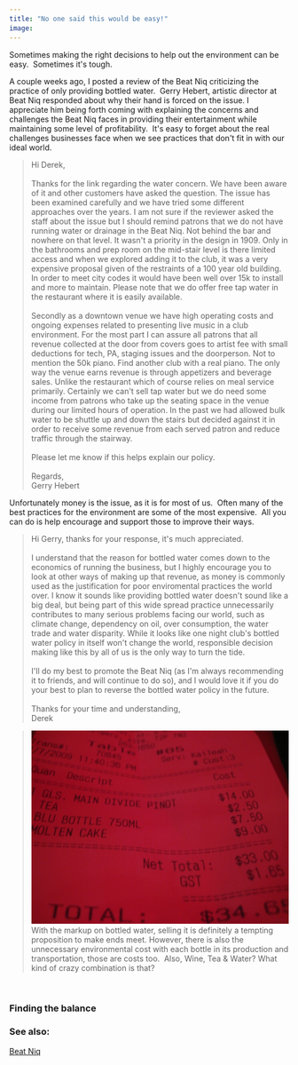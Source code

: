 ```yaml
---
title: "No one said this would be easy!"
image:
---
```

<p>Sometimes making the right decisions to help out the environment can be easy.&nbsp; Sometimes it's tough.</p>
<p>A couple weeks ago, I posted a review of the Beat Niq criticizing the practice of only providing bottled water.&nbsp; Gerry Hebert, artistic director at Beat Niq responded about why their hand is forced on the issue.  I appreciate him being forth coming with explaining the concerns and challenges the Beat Niq faces in providing their entertainment while maintaining some level of profitability.&nbsp; It's easy to forget about the real challenges businesses face when we see practices that don't fit in with our ideal world.</p>
<!-- pagebreak -->
<blockquote>Hi Derek,<br /><br />Thanks for the link regarding the water concern. We have been aware of it and other customers have asked the question. The issue has been examined carefully and we have tried some different approaches over the years. I am not sure if the reviewer asked the staff about the issue but I should remind patrons that we do not have running water or drainage in the Beat Niq. Not behind the bar and nowhere on that level. It wasn't a priority in the design in 1909. Only in the bathrooms and prep room on the mid-stair level is there limited access and when we explored adding it to the club, it was a very expensive proposal given of the restraints of a 100 year old building. In order to meet city codes it would have been well over 15k to install and more to maintain. Please note that we do offer free tap water in the restaurant where it is easily available.<br /><br />Secondly as a downtown venue we have high operating costs and ongoing expenses related to presenting live music in a club environment. For the most part I can assure all patrons that all revenue collected at the door from covers goes to artist fee with small deductions for tech, PA, staging issues and the doorperson. Not to mention the 50k piano. Find another club with a real piano. The only way the venue earns revenue is through appetizers and beverage sales. Unlike the restaurant which of course relies on meal service primarily. Certainly we can't sell tap water but we do need some income from patrons who take up the seating space in the venue during our limited hours of operation. In the past we had allowed bulk water to be shuttle up and down the stairs but decided against it in order to receive some revenue from each served patron and reduce traffic through the stairway.<br /><br />Please let me know if this helps explain our policy.<br /><br />Regards,<br />Gerry Hebert</blockquote>
<p>Unfortunately money is the issue, as it is for most of us.&nbsp; Often many of the best practices for the environment are some of the most expensive.&nbsp; All you can do is help encourage and support those to improve their ways.</p>
<blockquote>Hi Gerry, thanks for your response, it's much appreciated.<br /><br />I understand that the reason for bottled water comes down to the economics of running the business, but I highly encourage you to look at other ways of making up that revenue, as money is commonly used as the justification for poor enviromental practices the world over.  I know it sounds like providing bottled water doesn't sound like a big deal, but being part of this wide spread practice unnecessarily contributes to many serious problems facing our world, such as climate change, dependency on oil, over consumption, the water trade and water disparity.  While it looks like one night club's bottled water policy in itself won't change the world, responsible decision making like this by all of us is the only way to turn the tide.<br /><br />I'll do my best to promote the Beat Niq (as I'm always recommending it to friends, and will continue to do so), and I would love it if you do your best to plan to reverse the bottled water policy in the future.  <br /><br />Thanks for your time and understanding,<br />Derek</blockquote>
<blockquote><img src="../file/post/no_one_said_this_would_be_easy/the_bill.jpg" alt="" /><br />With the markup on bottled water, selling it is definitely a tempting proposition to make ends meet. However, there is also the unnecessary environmental cost with each bottle in its production and transportation, those are costs too.&nbsp; Also, Wine, Tea &amp; Water? What kind of crazy combination is that?<br /></blockquote>
<p>&nbsp;</p>
<h3>Finding the balance</h3>
<p><div class="side"><h3>See also:</h3><p><a href="beat_niq.html">Beat Niq</a><br/></p>